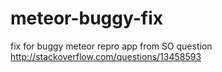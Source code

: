 meteor-buggy-fix
================

fix for buggy meteor repro app from SO question http://stackoverflow.com/questions/13458593
